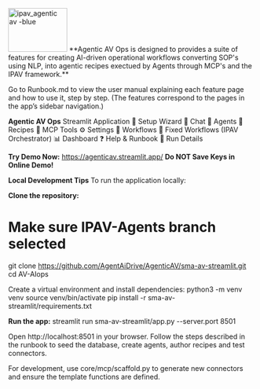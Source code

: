 <img width="120" height="89" alt="ipav_agentic av -blue" src="https://github.com/user-attachments/assets/00c68a1d-224f-4170-b44f-9982bf4b5e8d" />
**Agentic AV Ops is designed to  provides a suite of features for creating AI-driven operational workflows converting SOP's using NLP, into agentic recipes exectued by Agents through MCP's and the IPAV framework.**

Go to Runbook.md to view the user manual explaining each feature page and how to use it, step by step. (The features correspond to the pages in the app’s sidebar navigation.)

**Agentic AV Ops** Streamlit Application
🏁 Setup Wizard
💬 Chat
🤖 Agents
📜 Recipes
🧰 MCP Tools
⚙️ Settings
🧩 Workflows
🧩 Fixed Workflows (IPAV Orchestrator)
📊 Dashboard
❓ Help & Runbook
🔎 Run Details

**Try Demo Now:**
https://agenticav.streamlit.app/
**Do NOT Save Keys in Online Demo!**

**Local Development Tips**
To run the application locally:

**Clone the repository:**
# Make sure IPAV-Agents branch selected
git clone https://github.com/AgentAiDrive/AgenticAV/sma-av-streamlit.git
cd AV-AIops

Create a virtual environment and install dependencies:
python3 -m venv venv
source venv/bin/activate
pip install -r sma-av-streamlit/requirements.txt

**Run the app:**
streamlit run sma-av-streamlit/app.py --server.port 8501

Open http://localhost:8501 in your browser. Follow the steps described in the runbook to seed the database, create agents, author recipes and test connectors.

For development, use core/mcp/scaffold.py to generate new connectors and ensure the template functions are defined. 
